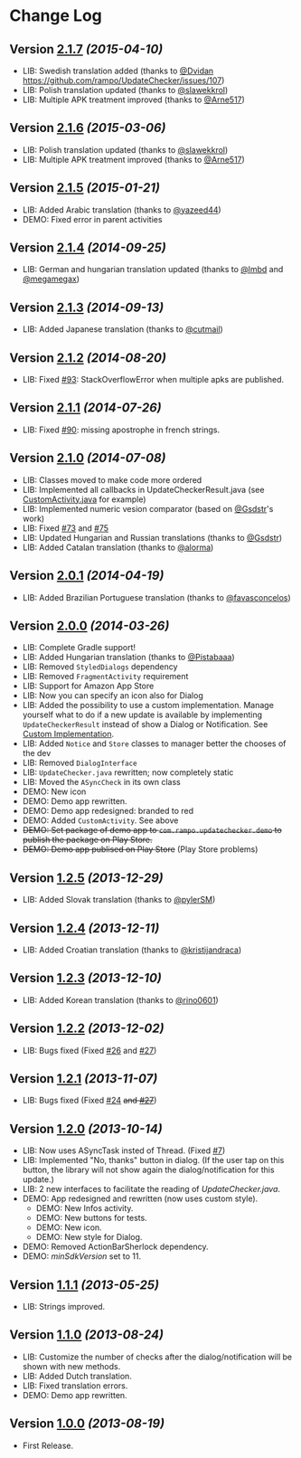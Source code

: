 Change Log
===============================================================================
Version [2.1.7](https://github.com/rampo/UpdateChecker/releases/tag/v2.1.7) *(2015-04-10)*
----------------------------
 * LIB: Swedish translation added (thanks to [@Dvidan](https://github.com/Dvidan) https://github.com/rampo/UpdateChecker/issues/107)
 * LIB: Polish translation updated (thanks to [@slawekkrol](https://github.com/slawekkrol))
 * LIB: Multiple APK treatment improved (thanks to [@Arne517](https://github.com/Arne517))
 
Version [2.1.6](https://github.com/rampo/UpdateChecker/releases/tag/v2.1.6) *(2015-03-06)*
----------------------------
 * LIB: Polish translation updated (thanks to [@slawekkrol](https://github.com/slawekkrol))
 * LIB: Multiple APK treatment improved (thanks to [@Arne517](https://github.com/Arne517))
  
Version [2.1.5](https://github.com/rampo/UpdateChecker/releases/tag/v2.1.5) *(2015-01-21)*
----------------------------
 * LIB: Added Arabic translation (thanks to [@yazeed44](https://github.com/yazeed44))
 * DEMO: Fixed error in parent activities
 
Version [2.1.4](https://github.com/rampo/UpdateChecker/releases/tag/v2.1.4) *(2014-09-25)*
----------------------------
 * LIB: German and hungarian translation updated (thanks to [@lmbd](https://github.com/lmbd) and [@megamegax](https://github.com/megamegax))
 
Version [2.1.3](https://github.com/rampo/UpdateChecker/releases/tag/v2.1.3) *(2014-09-13)*
----------------------------
 * LIB: Added Japanese translation (thanks to [@cutmail](https://github.com/cutmail))
 
Version [2.1.2](https://github.com/rampo/UpdateChecker/releases/tag/v2.1.2) *(2014-08-20)*
----------------------------
 * LIB: Fixed [#93](https://github.com/rampo/UpdateChecker/issues/93): StackOverflowError when multiple apks are published.
  
Version [2.1.1](https://github.com/rampo/UpdateChecker/releases/tag/v2.1.1) *(2014-07-26)*
----------------------------
 * LIB: Fixed [#90](https://github.com/rampo/UpdateChecker/issues/90): missing apostrophe in french strings.
 
Version [2.1.0](https://github.com/rampo/UpdateChecker/releases/tag/v2.1.0) *(2014-07-08)*
----------------------------
 * LIB: Classes moved to make code more ordered
 * LIB: Implemented all callbacks in UpdateCheckerResult.java (see [CustomActivity.java](https://github.com/rampo/UpdateChecker/blob/master/demo/src/main/java/com/actionbarsherlock/sample/demos/CustomActivity.java) for example) 
 * LIB: Implemented numeric vesion comparator (based on [@Gsdstr](https://github.com/Gsdstr)'s work)
 * LIB: Fixed [#73](https://github.com/rampo/UpdateChecker/issues/73) and [#75](https://github.com/rampo/UpdateChecker/issues/75) 
 * LIB: Updated Hungarian and Russian translations (thanks to [@Gsdstr](https://github.com/Gsdstr))
 * LIB: Added Catalan translation (thanks to [@alorma](https://github.com/alorma))

Version [2.0.1](https://github.com/rampo/UpdateChecker/releases/tag/v2.0.1) *(2014-04-19)*
----------------------------
 * LIB: Added  Brazilian Portuguese translation (thanks to [@favasconcelos](https://github.com/favasconcelos))

Version [2.0.0](https://github.com/rampo/UpdateChecker/releases/tag/v2.0.0) *(2014-03-26)*
----------------------------
 * LIB: Complete Gradle support!
 * LIB: Added Hungarian translation (thanks to [@Pistabaaa](https://github.com/Pistabaaa))
 * LIB: Removed `StyledDialogs` dependency 
 * LIB: Removed `FragmentActivity` requirement 
 * LIB: Support for Amazon App Store
 * LIB: Now you can specify an icon also for Dialog
 * LIB: Added the possibility to use a custom implementation. Manage yourself what to do if a new update is available  by implementing  `UpdateCheckerResult` instead of show a Dialog or Notification. See [Custom Implementation](https://github.com/rampo/UpdateChecker/blob/master/CUSTOMIZATION.md#custom-implementation).
 * LIB: Added `Notice` and `Store` classes to manager better the chooses of the dev
 * LIB: Removed `DialogInterface` 
 * LIB: `UpdateChecker.java` rewritten; now completely static
 * LIB: Moved the `ASyncCheck` in its own class
 * DEMO: New icon 
 * DEMO: Demo app rewritten.
 * DEMO: Demo app redesigned: branded to red
 * DEMO: Added `CustomActivity`. See above
 * <del>DEMO: Set package of demo app to `com.rampo.updatechecker.demo` to publish the package on Play Store.</del>
 * <del>DEMO: Demo app publised on Play Store</del> (Play Store problems)
 
Version [1.2.5](https://github.com/rampo/UpdateChecker/releases/tag/v1.2.5) *(2013-12-29)*
----------------------------
 * LIB: Added Slovak translation (thanks to [@pylerSM](https://github.com/pylerSM))
 
Version [1.2.4](https://github.com/rampo/UpdateChecker/releases/tag/v1.2.4) *(2013-12-11)*
----------------------------
 * LIB: Added Croatian translation (thanks to [@kristijandraca](https://github.com/kristijandraca))
 
Version [1.2.3](https://github.com/rampo/UpdateChecker/releases/tag/v1.2.3) *(2013-12-10)*
----------------------------
 * LIB: Added Korean translation (thanks to [@rino0601](https://github.com/rino0601))
 
Version [1.2.2](https://github.com/rampo/UpdateChecker/releases/tag/v1.2.2) *(2013-12-02)*
----------------------------
 * LIB: Bugs fixed (Fixed [#26](https://github.com/rampo/UpdateChecker/issues/26) and [#27](https://github.com/rampo/UpdateChecker/issues/27))
 
Version [1.2.1](https://github.com/rampo/UpdateChecker/releases/tag/v1.2.1) *(2013-11-07)*
----------------------------
 * LIB: Bugs fixed (Fixed [#24](https://github.com/rampo/UpdateChecker/issues/24) <del>and </del>[<del>#27</del>](https://github.com/rampo/UpdateChecker/issues/27))

Version [1.2.0](https://github.com/rampo/UpdateChecker/releases/tag/v1.2.0) *(2013-10-14)*
----------------------------
 * LIB: Now uses ASyncTask insted of Thread. (Fixed [#7](https://github.com/rampo/UpdateChecker/issues/7))
 * LIB: Implemented "No, thanks" button in dialog. (If the user tap on this button, the library will not show again the dialog/notification for this update.)
 * LIB: 2 new interfaces to facilitate the reading of *UpdateChecker.java*.
 * DEMO: App redesigned and rewritten (now uses custom style).
	* DEMO: New Infos activity.
	* DEMO: New buttons for tests.
	* DEMO: New icon.
 	* DEMO: New style for Dialog.
 * DEMO: Removed ActionBarSherlock dependency.
 * DEMO: *minSdkVersion* set to 11.

Version [1.1.1](https://github.com/rampo/UpdateChecker/releases/tag/v1.1.1) *(2013-05-25)*
----------------------------
 * LIB: Strings improved.
 
Version [1.1.0](https://github.com/rampo/UpdateChecker/releases/tag/v1.1.0) *(2013-08-24)*
----------------------------
* LIB: Customize the number of checks after the dialog/notification will be shown with new methods.
* LIB: Added Dutch translation.
* LIB: Fixed translation errors.
* DEMO: Demo app rewritten.
 
Version [1.0.0](https://github.com/rampo/UpdateChecker/releases/tag/v1.0.0) *(2013-08-19)*
----------------------------
 * First Release.
